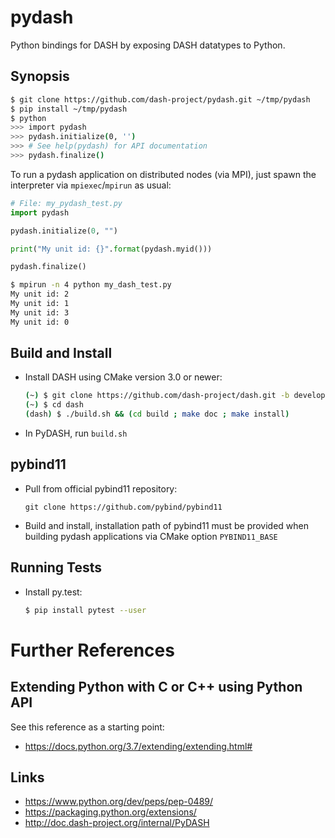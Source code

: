 # pydash

Python bindings for DASH by exposing DASH datatypes to Python.

## Synopsis

~~~bash
$ git clone https://github.com/dash-project/pydash.git ~/tmp/pydash
$ pip install ~/tmp/pydash
$ python
>>> import pydash
>>> pydash.initialize(0, '')
>>> # See help(pydash) for API documentation
>>> pydash.finalize()
~~~

To run a pydash application on distributed nodes (via MPI), just spawn the
interpreter via `mpiexec`/`mpirun` as usual:

~~~python
# File: my_pydash_test.py
import pydash

pydash.initialize(0, "")

print("My unit id: {}".format(pydash.myid()))

pydash.finalize()
~~~

~~~bash
$ mpirun -n 4 python my_dash_test.py
My unit id: 2
My unit id: 1
My unit id: 3
My unit id: 0
~~~

## Build and Install

- Install DASH using CMake version 3.0 or newer:

    ~~~bash
    (~) $ git clone https://github.com/dash-project/dash.git -b development ./dash
    (~) $ cd dash
    (dash) $ ./build.sh && (cd build ; make doc ; make install)
    ~~~

- In PyDASH, run `build.sh`

## pybind11

- Pull from official pybind11 repository: 

      git clone https://github.com/pybind/pybind11

- Build and install, installation path of pybind11 must be provided
  when building pydash applications via CMake option `PYBIND11_BASE`

## Running Tests

- Install py.test:

    ~~~bash
    $ pip install pytest --user
    ~~~


# Further References

## Extending Python with C or C++ using Python API 

See this reference as a starting point:

- <https://docs.python.org/3.7/extending/extending.html#>

## Links

- <https://www.python.org/dev/peps/pep-0489/>
- <https://packaging.python.org/extensions/>
- <http://doc.dash-project.org/internal/PyDASH>

